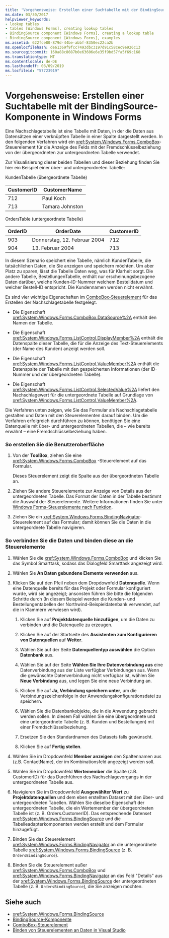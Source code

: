 ```yaml
---
title: 'Vorgehensweise: Erstellen einer Suchtabelle mit der BindingSource-Komponente in Windows Forms'
ms.date: 03/30/2017
helpviewer_keywords:
- lookup tables
- tables [Windows Forms], creating lookup tables
- BindingSource component [Windows Forms], creating a lookup table
- BindingSource component [Windows Forms], examples
ms.assetid: 622fce80-879d-44be-abbf-8350ec22ca2b
ms.openlocfilehash: de61369f9fcc7493dbc3197d91c58cec9e926c13
ms.sourcegitcommit: 160a88c8087b0e63606e6e35f9bd57fa5f69c168
ms.translationtype: MT
ms.contentlocale: de-DE
ms.lasthandoff: 03/09/2019
ms.locfileid: "57723919"
---
```

# <a name="how-to-create-a-lookup-table-with-the-windows-forms-bindingsource-component"></a>Vorgehensweise: Erstellen einer Suchtabelle mit der BindingSource-Komponente in Windows Forms
Eine Nachschlagetabelle ist eine Tabelle mit Daten, in der die Daten aus Datensätzen einer verknüpften Tabelle in einer Spalte dargestellt werden. In den folgenden Verfahren wird ein <xref:System.Windows.Forms.ComboBox>-Steuerelement für die Anzeige des Felds mit der Fremdschlüsselbeziehung von der übergeordneten zur untergeordneten Tabelle verwendet.  
  
 Zur Visualisierung dieser beiden Tabellen und dieser Beziehung finden Sie hier ein Beispiel einer über- und untergeordneten Tabelle:  
  
 KundenTabelle (übergeordnete Tabelle)  
  
|CustomerID|CustomerName|  
|----------------|------------------|  
|712|Paul Koch|  
|713|Tamara Johnston|  
  
 OrdersTable (untergeordnete Tabelle)  
  
|OrderID|OrderDate|CustomerID|  
|-------------|---------------|----------------|  
|903|Donnerstag, 12. Februar 2004|712|  
|904|13. Februar 2004|713|  
  
 In diesem Szenario speichert eine Tabelle, nämlich KundenTabelle, die tatsächlichen Daten, die Sie anzeigen und speichern möchten. Um aber Platz zu sparen, lässt die Tabelle Daten weg, was für Klarheit sorgt. Die andere Tabelle, BestellungenTabelle, enthält nur erscheinungsbezogene Daten darüber, welche Kunden-ID-Nummer welchem Bestelldatum und welcher Bestell-ID entspricht. Die Kundennamen werden nicht erwähnt.  
  
 Es sind vier wichtige Eigenschaften im [ComboBox-Steuerelement](combobox-control-windows-forms.md) für das Erstellen der Nachschlagetabelle festgelegt.  
  
-   Die Eigenschaft <xref:System.Windows.Forms.ComboBox.DataSource%2A> enthält den Namen der Tabelle.  
  
-   Die Eigenschaft <xref:System.Windows.Forms.ListControl.DisplayMember%2A> enthält die Datenspalte dieser Tabelle, die für die Anzeige des Text-Steuerelements (der Name des Kunden) anzeigt werden soll.  
  
-   Die Eigenschaft <xref:System.Windows.Forms.ListControl.ValueMember%2A> enthält die Datenspalte der Tabelle mit den gespeicherten Informationen (der ID-Nummer und der übergeordneten Tabelle).  
  
-   Die Eigenschaft <xref:System.Windows.Forms.ListControl.SelectedValue%2A> liefert den Nachschlagewert für die untergeordnete Tabelle auf Grundlage von <xref:System.Windows.Forms.ListControl.ValueMember%2A>.  
  
 Die Verfahren unten zeigen, wie Sie das Formular als Nachschlagetabelle gestalten und Daten mit den Steuerelementen darauf binden. Um die Verfahren erfolgreich durchführen zu können, benötigen Sie eine Datenquelle mit über- und untergeordneten Tabellen, die – wie bereits erwähnt – eine Fremdschlüsselbeziehung haben.  
  
### <a name="to-create-the-user-interface"></a>So erstellen Sie die Benutzeroberfläche  
  
1.  Von der **ToolBox**, ziehen Sie eine <xref:System.Windows.Forms.ComboBox> -Steuerelement auf das Formular.  
  
     Dieses Steuerelement zeigt die Spalte aus der übergeordneten Tabelle an.  
  
2.  Ziehen Sie andere Steuerelemente zur Anzeige von Details aus der untergeordneten Tabelle. Das Format der Daten in der Tabelle bestimmt die Auswahl der Steuerelemente. Weitere Informationen finden Sie unter [Windows Forms-Steuerelemente nach Funktion](windows-forms-controls-by-function.md).  
  
3.  Ziehen Sie ein <xref:System.Windows.Forms.BindingNavigator>-Steuerelement auf das Formular; damit können Sie die Daten in die untergeordnete Tabelle navigieren.  
  
### <a name="to-connect-to-the-data-and-bind-it-to-controls"></a>So verbinden Sie die Daten und binden diese an die Steuerelemente  
  
1.  Wählen Sie die <xref:System.Windows.Forms.ComboBox> und klicken Sie das Symbol Smarttask, sodass das Dialogfeld Smarttask angezeigt wird.  
  
2.  Wählen Sie **An Daten gebundene Elemente verwenden** aus.  
  
3.  Klicken Sie auf den Pfeil neben dem Dropdownfeld **Datenquelle**. Wenn eine Datenquelle bereits für das Projekt oder Formular konfiguriert wurde, wird sie angezeigt; ansonsten führen Sie bitte die folgenden Schritte durch (In diesem Beispiel werden die Kunden- und Bestellungentabellen der Northwind-Beispieldatenbank verwendet, auf die in Klammern verwiesen wird).  
  
    1.  Klicken Sie auf **Projektdatenquelle hinzufügen**, um die Daten zu verbinden und die Datenquelle zu erzeugen.  
  
    2.  Klicken Sie auf der Startseite des **Assistenten zum Konfigurieren von Datenquellen** auf **Weiter**.  
  
    3.  Wählen Sie auf der Seite **Datenquellentyp auswählen** die Option **Datenbank** aus.  
  
    4.  Wählen Sie auf der Seite **Wählen Sie Ihre Datenverbindung aus** eine Datenverbindung aus der Liste verfügbar Verbindungen aus. Wenn die gewünschte Datenverbindung nicht verfügbar ist, wählen Sie **Neue Verbindung** aus, und legen Sie eine neue Verbindung an.  
  
    5.  Klicken Sie auf **Ja, Verbindung speichern unter**, um die Verbindungszeichenfolge in der Anwendungskonfigurationsdatei zu speichern.  
  
    6.  Wählen Sie die Datenbankobjekte, die in die Anwendung gebracht werden sollen. In diesem Fall wählen Sie eine übergeordnete und eine untergeordnete Tabelle (z. B. Kunden und Bestellungen) mit einer Fremdschlüsselbeziehung.  
  
    7.  Ersetzen Sie den Standardnamen des Datasets falls gewünscht.  
  
    8.  Klicken Sie auf **Fertig stellen**.  
  
4.  Wählen Sie im Dropdownfeld **Member anzeigen** den Spaltennamen aus (z.B. ContactName), der im Kombinationsfeld angezeigt werden soll.  
  
5.  Wählen Sie im Dropdownfeld **Wertemember** die Spalte (z.B. CustomerID) für das Durchführen des Nachschlagevorgangs in der untergeordneten Tabelle aus.  
  
6.  Navigieren Sie im Dropdownfeld **Ausgewählter Wert** zu **Projektdatenquellen** und dem eben erstellten Dataset mit den über- und untergeordneten Tabellen. Wählen Sie dieselbe Eigenschaft der untergeordneten Tabelle, die ein Wertemember der übergeordneten Tabelle ist (z. B. Orders.CustomerID). Das entsprechende Datenset <xref:System.Windows.Forms.BindingSource> und die Tabelleadapterkomponenten werden erstellt und dem Formular hinzugefügt.  
  
7.  Binden Sie das Steuerelement <xref:System.Windows.Forms.BindingNavigator> an die untergeordnete Tabelle <xref:System.Windows.Forms.BindingSource> (z. B. `OrdersBindingSource`).  
  
8.  Binden Sie die Steuerelement außer <xref:System.Windows.Forms.ComboBox> und <xref:System.Windows.Forms.BindingNavigator> an das Feld "Details" aus der <xref:System.Windows.Forms.BindingSource> der untergeordneten Tabelle (z. B. `OrdersBindingSource`), die Sie anzeigen möchten.  
  
## <a name="see-also"></a>Siehe auch
- <xref:System.Windows.Forms.BindingSource>
- [BindingSource-Komponente](bindingsource-component.md)
- [ComboBox-Steuerelement](combobox-control-windows-forms.md)
- [Binden von Steuerelementen an Daten in Visual Studio](/visualstudio/data-tools/bind-controls-to-data-in-visual-studio)
